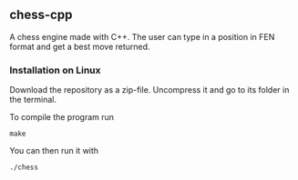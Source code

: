 ## chess-cpp

A chess engine made with C++. The user can type in a position in FEN format and get a
best move returned.

### Installation on Linux

Download the repository as a zip-file. Uncompress it and go to
its folder in the terminal.

To compile the program run

    make

You can then run it with

    ./chess

